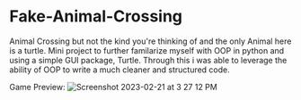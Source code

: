# Fake-Animal-Crossing
Animal Crossing but not the kind you're thinking of and the only Animal here is a turtle.
Mini project to further familarize myself with OOP in python and using a simple GUI package, Turtle.
Through this i was able to leverage the ability of OOP to write a much cleaner and structured code.

Game Preview:
![Screenshot 2023-02-21 at 3 27 12 PM](https://user-images.githubusercontent.com/67641522/220276608-a49cf7a2-8441-4700-a8be-46f5d1688ff5.png)
